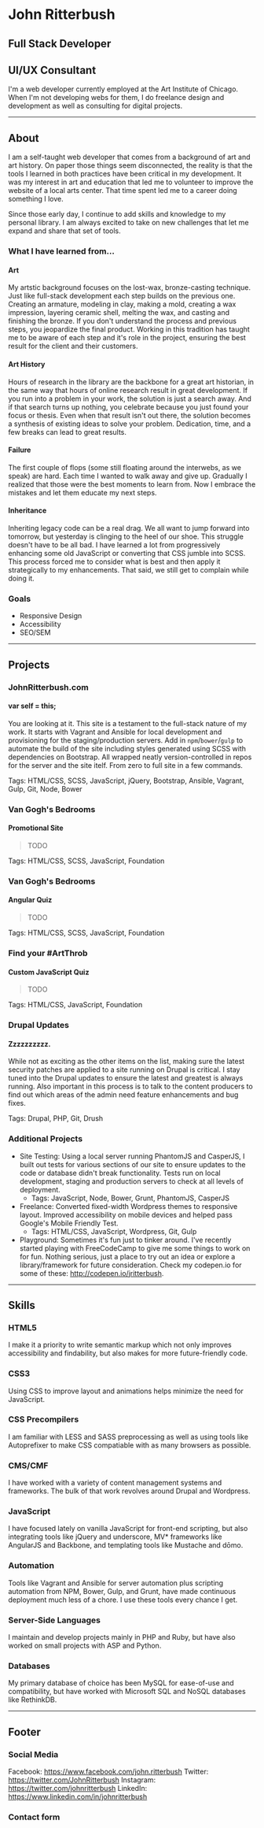 # John Ritterbush

## Full Stack Developer
## UI/UX Consultant

I'm a web developer currently employed at the Art Institute of Chicago. When I'm not developing webs for them, I do freelance design and development as well as consulting for digital projects.

- - -

## About

I am a self-taught web developer that comes from a background of art and art history. On paper those things seem disconnected, the reality is that the tools I learned in both practices have been critical in my development. It was my interest in art and education that led me to volunteer to improve the website of a local arts center. That time spent led me to a career doing something I love.

Since those early day, I continue to add skills and knowledge to my personal library. I am always excited to take on new challenges that let me expand and share that set of tools.


### What I have learned from...

#### Art

My artstic background focuses on the lost-wax, bronze-casting technique. Just like full-stack development each step builds on the previous one. Creating an armature, modeling in clay, making a mold, creating a wax impression, layering ceramic shell, melting the wax, and casting and finishing the bronze. If you don't understand the process and previous steps, you jeopardize the final product. Working in this tradition has taught me to be aware of each step and it's role in the project, ensuring the best result for the client and their customers.


#### Art History

Hours of research in the library are the backbone for a great art historian, in the same way that hours of online research result in great development. If you run into a problem in your work, the solution is just a search away. And if that search turns up nothing, you celebrate because you just found your focus or thesis. Even when that result isn't out there, the solution becomes a synthesis of existing ideas to solve your problem. Dedication, time, and a few breaks can lead to great results.


#### Failure

The first couple of flops (some still floating around the interwebs, as we speak) are hard. Each time I wanted to walk away and give up. Gradually I realized that those were the best moments to learn from. Now I embrace the mistakes and let them educate my next steps.

#### Inheritance

Inheriting legacy code can be a real drag. We all want to jump forward into tomorrow, but yesterday is clinging to the heel of our shoe. This struggle doesn't have to be all bad. I have learned a lot from progressively enhancing some old JavaScript or converting that CSS jumble into SCSS. This process forced me to consider what is best and then apply it strategically to my enhancements. That said, we still get to complain while doing it.

### Goals 

* Responsive Design
* Accessibility
* SEO/SEM


- - -


## Projects


### JohnRitterbush.com
#### var self = this;

You are looking at it. This site is a testament to the full-stack nature of my work. It starts with Vagrant and Ansible for local development and provisioning for the staging/production servers. Add in `npm`/`bower`/`gulp` to automate the build of the site including styles generated using SCSS with dependencies on Bootstrap. All wrapped neatly version-controlled in repos for the server and the site itelf. From zero to full site in a few commands.

Tags: HTML/CSS, SCSS, JavaScript, jQuery, Bootstrap, Ansible, Vagrant, Gulp, Git, Node, Bower


### Van Gogh's Bedrooms
#### Promotional Site

> TODO

Tags: HTML/CSS, SCSS, JavaScript, Foundation


### Van Gogh's Bedrooms
#### Angular Quiz

> TODO

Tags: HTML/CSS, SCSS, JavaScript, Foundation


### Find your \#ArtThrob
#### Custom JavaScript Quiz

> TODO

Tags: HTML/CSS, JavaScript, Foundation


### Drupal Updates
#### Zzzzzzzzzz.

While not as exciting as the other items on the list, making sure the latest security patches are applied to a site running on Drupal is critical. I stay tuned into the Drupal updates to ensure the latest and greatest is always running. Also important in this process is to talk to the content producers to find out which areas of the admin need feature enhancements and bug fixes.

Tags: Drupal, PHP, Git, Drush


### Additional Projects

* Site Testing: Using a local server running PhantomJS and CasperJS, I built out tests for various sections of our site to ensure updates to the code or database didn't break functionality. Tests run on local development, staging and production servers to check at all levels of deployment.
  * Tags: JavaScript, Node, Bower, Grunt, PhantomJS, CasperJS
* Freelance: Converted fixed-width Wordpress themes to responsive layout. Improved accessibility on mobile devices and helped pass Google's Mobile Friendly Test.
  * Tags: HTML/CSS, JavaScript, Wordpress, Git, Gulp
* Playground: Sometimes it's fun just to tinker around. I've recently started playing with FreeCodeCamp to give me some things to work on for fun. Nothing serious, just a place to try out an idea or explore a library/framework for future consideration. Check my codepen.io for some of these: http://codepen.io/jritterbush.


- - -


## Skills

### HTML5 

I make it a priority to write semantic markup which not only improves accessibility and findability, but also makes for more future-friendly code.

### CSS3

Using CSS to improve layout and animations helps minimize the need for JavaScript.

### CSS Precompilers

I am familiar with LESS and SASS preprocessing as well as using tools like Autoprefixer to make CSS compatiable with as many browsers as possible.

### CMS/CMF 

I have worked with a variety of content management systems and frameworks. The bulk of that work revolves around Drupal and Wordpress.

### JavaScript

I have focused lately on vanilla JavaScript for front-end scripting, but also integrating tools like jQuery and underscore, MV* frameworks like AngularJS and Backbone, and templating tools like Mustache and dōmo.

### Automation

Tools like Vagrant and Ansible for server automation plus scripting automation from NPM, Bower, Gulp, and Grunt, have made continuous deployment much less of a chore. I use these tools every chance I get.

### Server-Side Languages 

I maintain and develop projects mainly in PHP and Ruby, but have also worked on small projects with ASP and Python.

### Databases

My primary database of choice has been MySQL for ease-of-use and compatibility, but have worked with Microsoft SQL and NoSQL databases like RethinkDB.


- - -

## Footer

### Social Media

Facebook: https://www.facebook.com/john.ritterbush
Twitter: https://twitter.com/JohnRitterbush
Instagram: https://twitter.com/johnritterbush
LinkedIn: https://www.linkedin.com/in/johnritterbush

### Contact form


